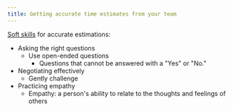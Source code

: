 ```yaml
---
title: Getting accurate time estimates from your team
---
```


[Soft skills](project-planning/estimations/soft-skills.md) for accurate estimations:
- Asking the right questions
	- Use open-ended questions
		- Questions that cannot be answered with a "Yes" or "No."
- Negotiating effectively
	- Gently challenge 
- Practicing empathy
	- Empathy: a person's ability to relate to the thoughts and feelings of others
